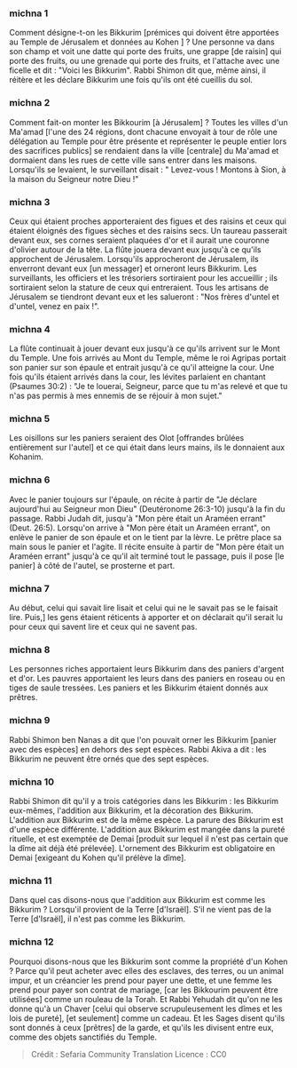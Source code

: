 
### michna 1
Comment désigne-t-on les Bikkurim [prémices qui doivent être apportées au Temple de Jérusalem et données au Kohen ] ? Une personne va dans son champ et voit une datte qui porte des fruits, une grappe [de raisin] qui porte des fruits, ou une grenade qui porte des fruits, et l'attache avec une ficelle et dit : "Voici les Bikkurim". Rabbi Shimon dit que, même ainsi, il réitère et les déclare Bikkurim une fois qu'ils ont été cueillis du sol.

### michna 2
Comment fait-on monter les Bikkourim [à Jérusalem] ? Toutes les villes d'un Ma'amad [l'une des 24 régions, dont chacune envoyait à tour de rôle une délégation au Temple pour être présente et représenter le peuple entier lors des sacrifices publics] se rendaient dans la ville [centrale] du Ma'amad et dormaient dans les rues de cette ville sans entrer dans les maisons. Lorsqu'ils se levaient, le surveillant disait : " Levez-vous ! Montons à Sion, à la maison du Seigneur notre Dieu !"

### michna 3
Ceux qui étaient proches apporteraient des figues et des raisins et ceux qui étaient éloignés des figues sèches et des raisins secs. Un taureau passerait devant eux, ses cornes seraient plaquées d'or et il aurait une couronne d'olivier autour de la tête. La flûte jouera devant eux jusqu'à ce qu'ils approchent de Jérusalem. Lorsqu'ils approcheront de Jérusalem, ils enverront devant eux [un messager] et orneront leurs Bikkurim. Les surveillants, les officiers et les trésoriers sortiraient pour les accueillir ; ils sortiraient selon la stature de ceux qui entreraient. Tous les artisans de Jérusalem se tiendront devant eux et les salueront : "Nos frères d'untel et d'untel, venez en paix !".

### michna 4
La flûte continuait à jouer devant eux jusqu'à ce qu'ils arrivent sur le Mont du Temple. Une fois arrivés au Mont du Temple, même le roi Agripas portait son panier sur son épaule et entrait jusqu'à ce qu'il atteigne la cour. Une fois qu'ils étaient arrivés dans la cour, les lévites parlaient en chantant (Psaumes 30:2) : "Je te louerai, Seigneur, parce que tu m'as relevé et que tu n'as pas permis à mes ennemis de se réjouir à mon sujet."

### michna 5
Les oisillons sur les paniers seraient des Olot [offrandes brûlées entièrement sur l'autel] et ce qui était dans leurs mains, ils le donnaient aux Kohanim.

### michna 6
Avec le panier toujours sur l'épaule, on récite à partir de "Je déclare aujourd'hui au Seigneur mon Dieu" (Deutéronome 26:3-10) jusqu'à la fin du passage. Rabbi Judah dit, jusqu'à "Mon père était un Araméen errant" (Deut. 26:5). Lorsqu'on arrive à "Mon père était un Araméen errant", on enlève le panier de son épaule et on le tient par la lèvre. Le prêtre place sa main sous le panier et l'agite. Il récite ensuite à partir de "Mon père était un Araméen errant" jusqu'à ce qu'il ait terminé tout le passage, puis il pose [le panier] à côté de l'autel, se prosterne et part.

### michna 7
Au début, celui qui savait lire lisait et celui qui ne le savait pas se le faisait lire. Puis,] les gens étaient réticents à apporter et on déclarait qu'il serait lu pour ceux qui savent lire et ceux qui ne savent pas.

### michna 8
Les personnes riches apportaient leurs Bikkurim dans des paniers d'argent et d'or. Les pauvres apportaient les leurs dans des paniers en roseau ou en tiges de saule tressées. Les paniers et les Bikkurim étaient donnés aux prêtres.

### michna 9
Rabbi Shimon ben Nanas a dit que l'on pouvait orner les Bikkurim [panier avec des espèces] en dehors des sept espèces. Rabbi Akiva a dit : les Bikkurim ne peuvent être ornés que des sept espèces.

### michna 10
Rabbi Shimon dit qu'il y a trois catégories dans les Bikkurim : les Bikkurim eux-mêmes, l'addition aux Bikkurim, et la décoration des Bikkurim. L'addition aux Bikkurim est de la même espèce. La parure des Bikkurim est d'une espèce différente. L'addition aux Bikkurim est mangée dans la pureté rituelle, et est exemptée de Demai [produit sur lequel il n'est pas certain que la dîme ait déjà été prélevée]. L'ornement des Bikkurim est obligatoire en Demai [exigeant du Kohen qu'il prélève la dîme].

### michna 11
Dans quel cas disons-nous que l'addition aux Bikkurim est comme les Bikkurim ? Lorsqu'il provient de la Terre [d'Israël]. S'il ne vient pas de la Terre [d'Israël], il n'est pas comme les Bikkurim.

### michna 12
Pourquoi disons-nous que les Bikkurim sont comme la propriété d'un Kohen ? Parce qu'il peut acheter avec elles des esclaves, des terres, ou un animal impur, et un créancier les prend pour payer une dette, et une femme les prend pour payer son contrat de mariage, [car les Bikkourim peuvent être utilisées] comme un rouleau de la Torah. Et Rabbi Yehudah dit qu'on ne les donne qu'à un Chaver [celui qui observe scrupuleusement les dîmes et les lois de pureté], [et seulement] comme un cadeau. Et les Sages disent qu'ils sont donnés à ceux [prêtres] de la garde, et qu'ils les divisent entre eux, comme des objets sanctifiés du Temple.

>Crédit : Sefaria Community Translation
>Licence : CC0